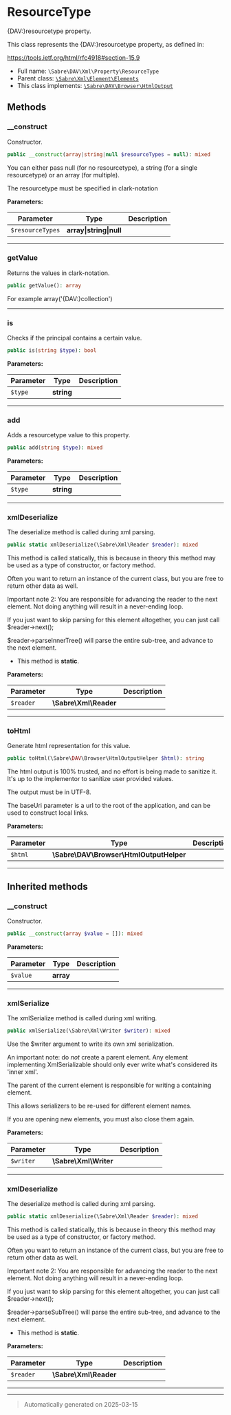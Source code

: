 
# ResourceType

{DAV:}resourcetype property.

This class represents the {DAV:}resourcetype property, as defined in:

https://tools.ietf.org/html/rfc4918#section-15.9

* Full name: `\Sabre\DAV\Xml\Property\ResourceType`
* Parent class: [`\Sabre\Xml\Element\Elements`](../../../Xml/Element/Elements.md)
* This class implements:
[`\Sabre\DAV\Browser\HtmlOutput`](../../Browser/HtmlOutput.md)




## Methods


### __construct

Constructor.

```php
public __construct(array|string|null $resourceTypes = null): mixed
```

You can either pass null (for no resourcetype), a string (for a single
resourcetype) or an array (for multiple).

The resourcetype must be specified in clark-notation






**Parameters:**

| Parameter | Type | Description |
|-----------|------|-------------|
| `$resourceTypes` | **array&#124;string&#124;null** |  |





***

### getValue

Returns the values in clark-notation.

```php
public getValue(): array
```

For example array('{DAV:}collection')










***

### is

Checks if the principal contains a certain value.

```php
public is(string $type): bool
```








**Parameters:**

| Parameter | Type | Description |
|-----------|------|-------------|
| `$type` | **string** |  |





***

### add

Adds a resourcetype value to this property.

```php
public add(string $type): mixed
```








**Parameters:**

| Parameter | Type | Description |
|-----------|------|-------------|
| `$type` | **string** |  |





***

### xmlDeserialize

The deserialize method is called during xml parsing.

```php
public static xmlDeserialize(\Sabre\Xml\Reader $reader): mixed
```

This method is called statically, this is because in theory this method
may be used as a type of constructor, or factory method.

Often you want to return an instance of the current class, but you are
free to return other data as well.

Important note 2: You are responsible for advancing the reader to the
next element. Not doing anything will result in a never-ending loop.

If you just want to skip parsing for this element altogether, you can
just call $reader->next();

$reader->parseInnerTree() will parse the entire sub-tree, and advance to
the next element.

* This method is **static**.




**Parameters:**

| Parameter | Type | Description |
|-----------|------|-------------|
| `$reader` | **\Sabre\Xml\Reader** |  |





***

### toHtml

Generate html representation for this value.

```php
public toHtml(\Sabre\DAV\Browser\HtmlOutputHelper $html): string
```

The html output is 100% trusted, and no effort is being made to sanitize
it. It's up to the implementor to sanitize user provided values.

The output must be in UTF-8.

The baseUri parameter is a url to the root of the application, and can
be used to construct local links.






**Parameters:**

| Parameter | Type | Description |
|-----------|------|-------------|
| `$html` | **\Sabre\DAV\Browser\HtmlOutputHelper** |  |





***


## Inherited methods


### __construct

Constructor.

```php
public __construct(array $value = []): mixed
```








**Parameters:**

| Parameter | Type | Description |
|-----------|------|-------------|
| `$value` | **array** |  |





***

### xmlSerialize

The xmlSerialize method is called during xml writing.

```php
public xmlSerialize(\Sabre\Xml\Writer $writer): mixed
```

Use the $writer argument to write its own xml serialization.

An important note: do _not_ create a parent element. Any element
implementing XmlSerializable should only ever write what's considered
its 'inner xml'.

The parent of the current element is responsible for writing a
containing element.

This allows serializers to be re-used for different element names.

If you are opening new elements, you must also close them again.






**Parameters:**

| Parameter | Type | Description |
|-----------|------|-------------|
| `$writer` | **\Sabre\Xml\Writer** |  |





***

### xmlDeserialize

The deserialize method is called during xml parsing.

```php
public static xmlDeserialize(\Sabre\Xml\Reader $reader): mixed
```

This method is called statically, this is because in theory this method
may be used as a type of constructor, or factory method.

Often you want to return an instance of the current class, but you are
free to return other data as well.

Important note 2: You are responsible for advancing the reader to the
next element. Not doing anything will result in a never-ending loop.

If you just want to skip parsing for this element altogether, you can
just call $reader->next();

$reader->parseSubTree() will parse the entire sub-tree, and advance to
the next element.

* This method is **static**.




**Parameters:**

| Parameter | Type | Description |
|-----------|------|-------------|
| `$reader` | **\Sabre\Xml\Reader** |  |





***


***
> Automatically generated on 2025-03-15
